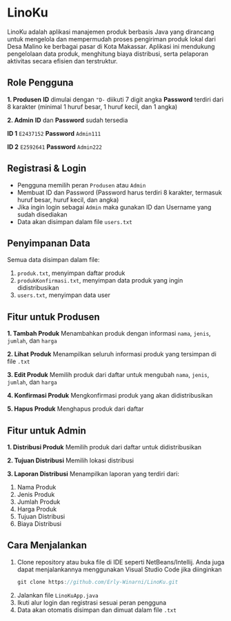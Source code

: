 # LinoKu
LinoKu adalah aplikasi manajemen produk berbasis Java yang dirancang untuk mengelola dan mempermudah proses pengiriman  produk lokal dari Desa Malino ke berbagai pasar di Kota Makassar. Aplikasi ini mendukung pengelolaan data produk, menghitung biaya distribusi, serta pelaporan aktivitas secara efisien dan terstruktur.

## Role Pengguna
**1. Produsen**
**ID** dimulai dengan `"D-` diikuti 7 digit angka
**Password** terdiri dari 8 karakter (minimal 1 huruf besar, 1 huruf kecil, dan 1 angka)

**2. Admin**
**ID** dan **Password** sudah tersedia

**ID 1**  `E2437152` **Password** `Admin111`

**ID 2**  `E2592641` **Password** `Admin222`

## Registrasi & Login
* Pengguna memilih peran `Produsen` atau `Admin`
* Membuat ID dan Password (Password harus terdiri 8 karakter, termasuk huruf besar, huruf kecil, dan angka)
* Jika ingin login sebagai  `Admin` maka gunakan ID dan Username yang sudah disediakan
* Data akan disimpan dalam file `users.txt `

## Penyimpanan Data
Semua data disimpan dalam file:
1. `produk.txt`, menyimpan daftar produk
2. `produkKonfirmasi.txt`, menyimpan data produk yang ingin didistribusikan
3. `users.txt`, menyimpan data user
   

## Fitur untuk Produsen
**1. Tambah Produk**
Menambahkan produk dengan informasi `nama`, `jenis`, `jumlah`, dan `harga`

**2. Lihat Produk**
Menampilkan seluruh informasi produk yang tersimpan di file `.txt`

**3. Edit Produk**
Memilih produk dari daftar untuk mengubah `nama`, `jenis`, `jumlah`, dan `harga`

**4. Konfirmasi Produk**
Mengkonfirmasi produk yang akan didistribusikan

**5. Hapus Produk**
Menghapus produk dari daftar

## Fitur untuk Admin
**1. Distribusi Produk**
Memilih produk dari daftar untuk didistribusikan

**2. Tujuan Distribusi**
Memilih lokasi distribusi

**3. Laporan Distribusi**
Menampilkan laporan yang terdiri dari:
1. Nama Produk
2. Jenis Produk
3. Jumlah Produk
4. Harga Produk
5. Tujuan Distribusi
6. Biaya Distribusi

## Cara Menjalankan
1. Clone repository atau buka file di IDE seperti NetBeans/Intellij. Anda juga dapat menjalankannya menggunakan Visual Studio Code jika diinginkan
   ```Java
   git clone https://github.com/Erly-Winarni/LinoKu.git
   ```
2. Jalankan file `LinoKuApp.java`
3. Ikuti alur login dan registrasi sesuai peran pengguna
4. Data akan otomatis disimpan dan dimuat dalam file `.txt`

